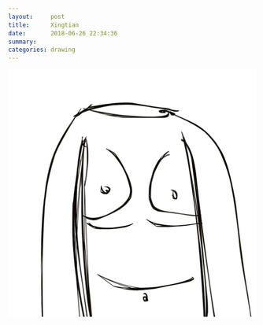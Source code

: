 ```yaml
---
layout:     post
title:      Xingtian
date:       2018-06-26 22:34:36
summary:    
categories: drawing
---
```

![Xingtian](/images/diary/Xingtian.png ".")
